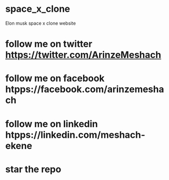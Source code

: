 # space_x_clone
Elon musk space x clone website

# follow me on twitter https://twitter.com/ArinzeMeshach

#  follow me on facebook htpps://facebook.com/arinzemeshach

# follow me on linkedin htpps://linkedin.com/meshach-ekene

# star the repo 

